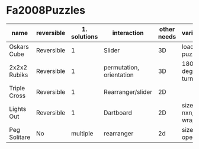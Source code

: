 Fa2008Puzzles
=============

| name         | reversible | 1.  solutions | interaction              | other needs | variant         | symmetry |
|--------------|------------|---------------|--------------------------|-------------|-----------------|----------|
| Oskars Cube  | Reversible | 1             | Slider                   | 3D          | load puzz       | No       |
| 2x2x2 Rubiks | Reversible | 1             | permutation, orientation | 3D          | 180 degree turn | Yes      |
| Triple Cross | Reversible | 1             | Rearranger/slider        | 2D          |                 | No       |
| Lights Out   | Reversible | 1             | Dartboard                | 2D          | size, nxn, wrap | 8        |
| Peg Solitare | No         | multiple      | rearranger               | 2d          | size, open      | 6        |



